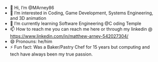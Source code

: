 - 👋 Hi, I’m @MArney86
- 👀 I’m interested in Coding, Game Development, Systems Engineering, and 3D animation
- 🌱 I’m currently learning Software Engineering @C oding Temple
- 📫 How to reach me you can reach me here or through my linkedin @ https://www.linkedin.com/in/matthew-arney-542027304/
- 😄 Pronouns: he/him
- ⚡ Fun fact: Was a Baker/Pastry Chef for 15 years but computing and tech have always been my true passion.
<!---
MArney86/MArney86 is a ✨ special ✨ repository because its `README.md` (this file) appears on your GitHub profile.
You can click the Preview link to take a look at your changes.
--->
